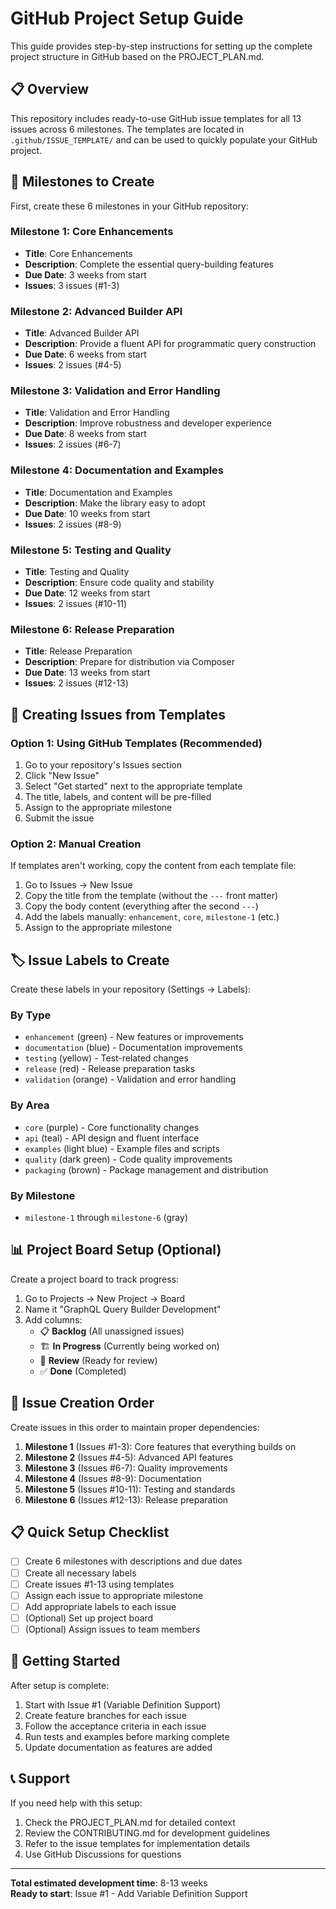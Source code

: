 # GitHub Project Setup Guide

This guide provides step-by-step instructions for setting up the complete project structure in GitHub based on the PROJECT_PLAN.md.

## 📋 Overview

This repository includes ready-to-use GitHub issue templates for all 13 issues across 6 milestones. The templates are located in `.github/ISSUE_TEMPLATE/` and can be used to quickly populate your GitHub project.

## 🎯 Milestones to Create

First, create these 6 milestones in your GitHub repository:

### Milestone 1: Core Enhancements
- **Title**: Core Enhancements
- **Description**: Complete the essential query-building features
- **Due Date**: 3 weeks from start
- **Issues**: 3 issues (#1-3)

### Milestone 2: Advanced Builder API
- **Title**: Advanced Builder API  
- **Description**: Provide a fluent API for programmatic query construction
- **Due Date**: 6 weeks from start
- **Issues**: 2 issues (#4-5)

### Milestone 3: Validation and Error Handling
- **Title**: Validation and Error Handling
- **Description**: Improve robustness and developer experience
- **Due Date**: 8 weeks from start
- **Issues**: 2 issues (#6-7)

### Milestone 4: Documentation and Examples
- **Title**: Documentation and Examples
- **Description**: Make the library easy to adopt
- **Due Date**: 10 weeks from start
- **Issues**: 2 issues (#8-9)

### Milestone 5: Testing and Quality
- **Title**: Testing and Quality
- **Description**: Ensure code quality and stability
- **Due Date**: 12 weeks from start
- **Issues**: 2 issues (#10-11)

### Milestone 6: Release Preparation
- **Title**: Release Preparation
- **Description**: Prepare for distribution via Composer
- **Due Date**: 13 weeks from start
- **Issues**: 2 issues (#12-13)

## 📝 Creating Issues from Templates

### Option 1: Using GitHub Templates (Recommended)
1. Go to your repository's Issues section
2. Click "New Issue"
3. Select "Get started" next to the appropriate template
4. The title, labels, and content will be pre-filled
5. Assign to the appropriate milestone
6. Submit the issue

### Option 2: Manual Creation
If templates aren't working, copy the content from each template file:

1. Go to Issues → New Issue
2. Copy the title from the template (without the `---` front matter)
3. Copy the body content (everything after the second `---`)
4. Add the labels manually: `enhancement`, `core`, `milestone-1` (etc.)
5. Assign to the appropriate milestone

## 🏷️ Issue Labels to Create

Create these labels in your repository (Settings → Labels):

### By Type
- `enhancement` (green) - New features or improvements
- `documentation` (blue) - Documentation improvements  
- `testing` (yellow) - Test-related changes
- `release` (red) - Release preparation tasks
- `validation` (orange) - Validation and error handling

### By Area
- `core` (purple) - Core functionality changes
- `api` (teal) - API design and fluent interface
- `examples` (light blue) - Example files and scripts
- `quality` (dark green) - Code quality improvements
- `packaging` (brown) - Package management and distribution

### By Milestone
- `milestone-1` through `milestone-6` (gray)

## 📊 Project Board Setup (Optional)

Create a project board to track progress:

1. Go to Projects → New Project → Board
2. Name it "GraphQL Query Builder Development"
3. Add columns:
   - 📋 **Backlog** (All unassigned issues)
   - 🏗️ **In Progress** (Currently being worked on)
   - 👀 **Review** (Ready for review)
   - ✅ **Done** (Completed)

## 🔄 Issue Creation Order

Create issues in this order to maintain proper dependencies:

1. **Milestone 1** (Issues #1-3): Core features that everything builds on
2. **Milestone 2** (Issues #4-5): Advanced API features
3. **Milestone 3** (Issues #6-7): Quality improvements
4. **Milestone 4** (Issues #8-9): Documentation
5. **Milestone 5** (Issues #10-11): Testing and standards
6. **Milestone 6** (Issues #12-13): Release preparation

## 📋 Quick Setup Checklist

- [ ] Create 6 milestones with descriptions and due dates
- [ ] Create all necessary labels
- [ ] Create issues #1-13 using templates
- [ ] Assign each issue to appropriate milestone
- [ ] Add appropriate labels to each issue
- [ ] (Optional) Set up project board
- [ ] (Optional) Assign issues to team members

## 🚀 Getting Started

After setup is complete:

1. Start with Issue #1 (Variable Definition Support)
2. Create feature branches for each issue
3. Follow the acceptance criteria in each issue
4. Run tests and examples before marking complete
5. Update documentation as features are added

## 📞 Support

If you need help with this setup:

1. Check the PROJECT_PLAN.md for detailed context
2. Review the CONTRIBUTING.md for development guidelines
3. Refer to the issue templates for implementation details
4. Use GitHub Discussions for questions

---

**Total estimated development time**: 8-13 weeks  
**Ready to start**: Issue #1 - Add Variable Definition Support